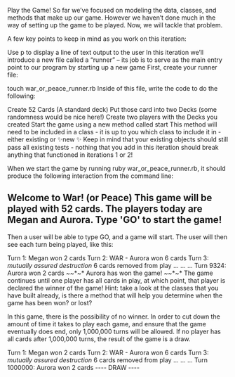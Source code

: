 Play the Game!
So far we’ve focused on modeling the data, classes, and methods that make up our game. However we haven’t done much in the way of setting up the game to be played. Now, we will tackle that problem.

A few key points to keep in mind as you work on this iteration:

Use p to display a line of text output to the user
In this iteration we’ll introduce a new file called a “runner” – its job is to serve as the main entry point to our program by starting up a new game
First, create your runner file:

touch war_or_peace_runner.rb
Inside of this file, write the code to do the following:

Create 52 Cards (A standard deck)
Put those card into two Decks (some randomness would be nice here!)
Create two players with the Decks you created
Start the game using a new method called start
This method will need to be included in a class - it is up to you which class to include it in - either existing or ✨new ✨
Keep in mind that your existing objects should still pass all existing tests - nothing that you add in this iteration should break anything that functioned in iterations 1 or 2!

When we start the game by running ruby war_or_peace_runner.rb, it should produce the following interaction from the command line:

Welcome to War! (or Peace) This game will be played with 52 cards.
The players today are Megan and Aurora.
Type 'GO' to start the game!
------------------------------------------------------------------
Then a user will be able to type GO, and a game will start. The user will then see each turn being played, like this:

Turn 1: Megan won 2 cards
Turn 2: WAR - Aurora won 6 cards
Turn 3: *mutually assured destruction* 6 cards removed from play
...
...
...
Turn 9324: Aurora won 2 cards
*~*~*~* Aurora has won the game! *~*~*~*
The game continues until one player has all cards in play, at which point, that player is declared the winner of the game! Hint: take a look at the classes that you have built already, is there a method that will help you determine when the game has been won? or lost?

In this game, there is the possibility of no winner. In order to cut down the amount of time it takes to play each game, and ensure that the game eventually does end, only 1,000,000 turns will be allowed. If no player has all cards after 1,000,000 turns, the result of the game is a draw.

Turn 1: Megan won 2 cards
Turn 2: WAR - Aurora won 6 cards
Turn 3: *mutually assured destruction* 6 cards removed from play
...
...
...
Turn 1000000: Aurora won 2 cards
---- DRAW ----
